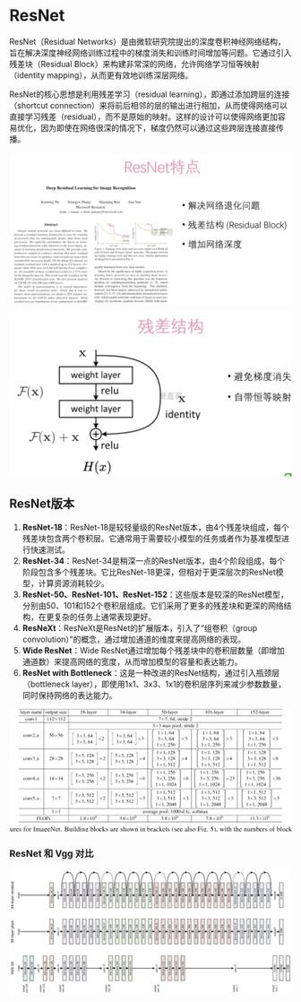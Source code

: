 # ResNet 

ResNet（Residual Networks）是由微软研究院提出的深度卷积神经网络结构，旨在解决深度神经网络训练过程中的梯度消失和训练时间增加等问题。它通过引入残差块（Residual Block）来构建非常深的网络，允许网络学习恒等映射（identity mapping），从而更有效地训练深层网络。

ResNet的核心思想是利用残差学习（residual learning），即通过添加跨层的连接（shortcut connection）来将前后相邻的层的输出进行相加，从而使得网络可以直接学习残差（residual），而不是原始的映射。这样的设计可以使得网络更加容易优化，因为即使在网络很深的情况下，梯度仍然可以通过这些跨层连接直接传播。



![](Images/22.png)



![](Images/23.png)



## ResNet版本



1. **ResNet-18**：ResNet-18是较轻量级的ResNet版本，由4个残差块组成，每个残差块包含两个卷积层。它通常用于需要较小模型的任务或者作为基准模型进行快速测试。
2. **ResNet-34**：ResNet-34是稍深一点的ResNet版本，由4个阶段组成，每个阶段包含多个残差块。它比ResNet-18更深，但相对于更深层次的ResNet模型，计算资源消耗较少。
3. **ResNet-50、ResNet-101、ResNet-152**：这些版本是较深的ResNet模型，分别由50、101和152个卷积层组成。它们采用了更多的残差块和更深的网络结构，在更复杂的任务上通常表现更好。
4. **ResNeXt**：ResNeXt是ResNet的扩展版本，引入了“组卷积（group convolution）”的概念，通过增加通道的维度来提高网络的表现。
5. **Wide ResNet**：Wide ResNet通过增加每个残差块中的卷积层数量（即增加通道数）来提高网络的宽度，从而增加模型的容量和表达能力。
6. **ResNet with Bottleneck**：这是一种改进的ResNet结构，通过引入瓶颈层（bottleneck layer），即使用1x1、3x3、1x1的卷积层序列来减少参数数量，同时保持网络的表达能力。



![](Images/24.png)





### ResNet 和 Vgg 对比

![](Images/25.png)